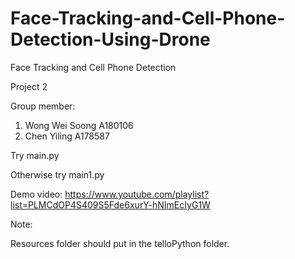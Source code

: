 # Face-Tracking-and-Cell-Phone-Detection-Using-Drone
Face Tracking and Cell Phone Detection

Project 2

Group member:
1. Wong Wei Soong A180106
2. Chen Yiling A178587

Try main.py

Otherwise try main1.py

Demo video:
https://www.youtube.com/playlist?list=PLMCdOP4S409S5Fde6xurY-hNImEcIyG1W

Note:

Resources folder should put in the telloPython folder.
